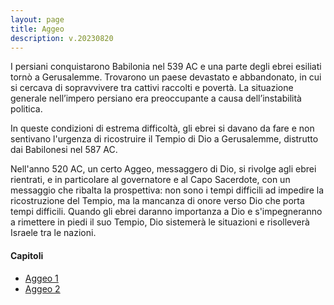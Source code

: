 ```yaml
---
layout: page
title: Aggeo
description: v.20230820
---
```


I persiani conquistarono Babilonia nel 539 AC e una parte degli ebrei
esiliati tornò a Gerusalemme. Trovarono un paese devastato e
abbandonato, in cui si cercava di sopravvivere tra cattivi raccolti e
povertà. La situazione generale nell’impero persiano era preoccupante a
causa dell’instabilità politica.

In queste condizioni di estrema difficoltà, gli ebrei si davano da fare
e non sentivano l'urgenza di ricostruire il Tempio di Dio a Gerusalemme,
distrutto dai Babilonesi nel 587 AC.

Nell'anno 520 AC, un certo Aggeo, messaggero di Dio, si rivolge agli
ebrei rientrati, e in particolare al governatore e al Capo Sacerdote,
con un messaggio che ribalta la prospettiva: non sono i tempi difficili
ad impedire la ricostruzione del Tempio, ma la mancanza di onore verso
Dio che porta tempi difficili. Quando gli ebrei daranno importanza a Dio
e s'impegneranno a rimettere in piedi il suo Tempio, Dio sistemerà le
situazioni e risolleverà Israele tra le nazioni.

#### Capitoli

* [Aggeo 1](pages/ag01.html)
* [Aggeo 2](pages/ag02.html)
